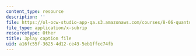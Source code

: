 ```yaml
---
content_type: resource
description: ''
file: https://ol-ocw-studio-app-qa.s3.amazonaws.com/courses/8-06-quantum-physics-iii-spring-2018/a16fc55f36254d12ce435eb1ffcc74fb_BTru_P0ruYQ.srt
file_type: application/x-subrip
resourcetype: Other
title: 3play caption file
uid: a16fc55f-3625-4d12-ce43-5eb1ffcc74fb
---
```

